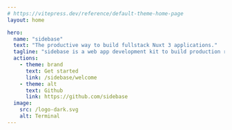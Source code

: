 ```yaml
---
# https://vitepress.dev/reference/default-theme-home-page
layout: home

hero:
  name: "sidebase"
  text: "The productive way to build fullstack Nuxt 3 applications."
  tagline: "sidebase is a web app development kit to build production ready fullstack apps quickly."
  actions:
    - theme: brand
      text: Get started
      link: /sidebase/welcome
    - theme: alt
      text: Github
      link: https://github.com/sidebase
  image:
    src: /logo-dark.svg
    alt: Terminal
---
```

